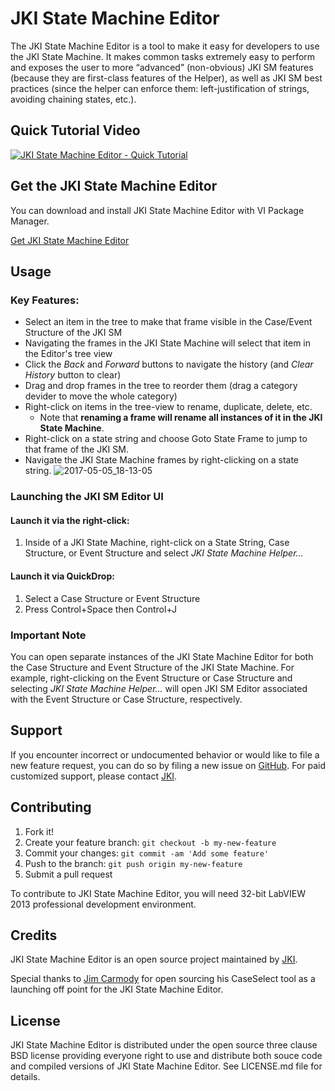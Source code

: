 # JKI State Machine Editor
The JKI State Machine Editor is a tool to make it easy for developers to use the JKI State Machine. It makes common tasks extremely easy to perform and exposes the user to more “advanced” (non-obvious) JKI SM features (because they are first-class features of the Helper), as well as JKI SM best practices (since the helper can enforce them: left-justification of strings, avoiding chaining states, etc.).

## Quick Tutorial Video
[![JKI State Machine Editor - Quick Tutorial](https://img.youtube.com/vi/5H0lrLXZoq8/0.jpg)](https://youtu.be/5H0lrLXZoq8 "JKI State Machine Editor - Quick Tutorial")

## Get the JKI State Machine Editor

You can download and install JKI State Machine Editor with VI Package Manager.

[Get JKI State Machine Editor](http://vipm.jki.net/#!/package/jki_state_machine_editor)

## Usage

### Key Features:

* Select an item in the tree to make that frame visible in the Case/Event Structure of the JKI SM
* Navigating the frames in the JKI State Machine will select that item in the Editor's tree view
* Click the *Back* and *Forward* buttons to navigate the history (and *Clear History* button to clear)
* Drag and drop frames in the tree to reorder them (drag a category devider to move the whole category)
* Right-click on items in the tree-view to rename, duplicate, delete, etc.
  * Note that **renaming a frame will rename all instances of it in the JKI State Machine**.
* Right-click on a state string and choose Goto State Frame to jump to that frame of the JKI SM.
* Navigate the JKI State Machine frames by right-clicking on a state string.
![2017-05-05_18-13-05](https://cloud.githubusercontent.com/assets/381432/25768708/9db4b088-31be-11e7-8616-e2250ec3e8e4.png)

### Launching the JKI SM Editor UI

#### Launch it via the right-click:

1. Inside of a JKI State Machine, right-click on a State String, Case Structure, or Event Structure and select *JKI State Machine Helper...*

#### Launch it via QuickDrop:

1. Select a Case Structure or Event Structure
2. Press Control+Space then Control+J

### Important Note
You can open separate instances of the JKI State Machine Editor for both the Case Structure and Event Structure of the JKI State Machine. For example, right-clicking on the Event Structure or Case Structure and selecting *JKI State Machine Helper...* will open JKI SM Editor associated with the Event Structure or Case Structure, respectively.

## Support

If you encounter incorrect or undocumented behavior or would like to file a new feature request, you can do so by filing a new issue on
[GitHub](https://github.com/JKISoftware/JKI-State-Machine-Editor/issues/new). For paid customized support, please contact [JKI](http://jki.net).

## Contributing

1. Fork it!
2. Create your feature branch: `git checkout -b my-new-feature`
3. Commit your changes: `git commit -am 'Add some feature'`
4. Push to the branch: `git push origin my-new-feature`
5. Submit a pull request

To contribute to JKI State Machine Editor, you will need 32-bit LabVIEW 2013 professional development environment.

## Credits

JKI State Machine Editor is an open source project maintained by [JKI](http://jki.net).

Special thanks to [Jim Carmody](https://www.linkedin.com/in/jicarmody/) for open sourcing his CaseSelect tool as a launching off point for the JKI State Machine Editor.

## License

JKI State Machine Editor is distributed under the open source three clause BSD license providing everyone right to use and distribute both souce code and compiled versions of JKI State Machine Editor. See LICENSE.md file for details.
